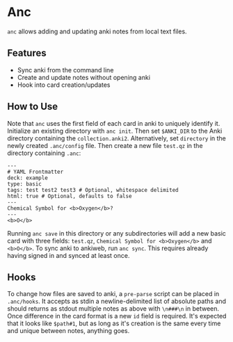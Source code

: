 # Anc

`anc` allows adding and updating anki notes from local text files.

## Features
* Sync anki from the command line
* Create and update notes without opening anki
* Hook into card creation/updates

## How to Use
Note that `anc` uses the first field of each card in anki to uniquely identify it.
Initialize an existing directory with `anc init`. Then set `$ANKI_DIR` to the Anki directory containing the `collection.anki2`. Alternatively, set `directory` in the newly created `.anc/config` file.
Then create a new file `test.qz` in the directory containing `.anc`:
```
---
# YAML Frontmatter
deck: example
type: basic
tags: test test2 test3 # Optional, whitespace delimited
html: true # Optional, defaults to false
---
Chemical Symbol for <b>Oxygen</b>?
---
<b>O</b>
```
Running `anc save` in this directory or any subdirectories will add a new basic card with three fields: `test.qz`, `Chemical Symbol for <b>Oxygen</b>` and `<b>O</b>`.
To sync anki to ankiweb, run `anc sync`. This requires already having signed in and synced at least once.

## Hooks
To change how files are saved to anki, a `pre-parse` script can be placed in `.anc/hooks`. It accepts as stdin a newline-delimited list of absolute paths and should returns as stdout multiple notes as above with `\n###\n` in between. Once difference in the card format is a new `id` field is required. It's expected that it looks like `$path#1`, but as long as it's creation is the same every time and unique between notes, anything goes.
